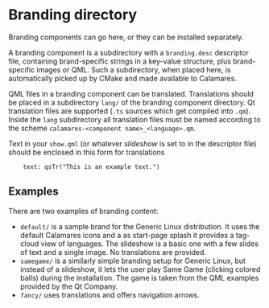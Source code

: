 # Branding directory

Branding components can go here, or they can be installed separately.

A branding component is a subdirectory with a `branding.desc` descriptor
file, containing brand-specific strings in a key-value structure, plus
brand-specific images or QML. Such a subdirectory, when placed here, is
automatically picked up by CMake and made available to Calamares.

QML files in a branding component can be translated. Translations should
be placed in a subdirectory `lang/` of the branding component directory.
Qt translation files are supported (`.ts` sources which get compiled into
`.qm`). Inside the `lang` subdirectory all translation files must be named
according to the scheme `calamares-<component name>_<language>.qm`.

Text in your `show.qml` (or whatever *slideshow* is set to in the descriptor
file) should be enclosed in this form for translations

```
    text: qsTr("This is an example text.")
```

## Examples

There are two examples of branding content:

 - `default/` is a sample brand for the Generic Linux distribution. It uses
   the default Calamares icons and a as start-page splash it provides a
   tag-cloud view of languages. The slideshow is a basic one with a few
   slides of text and a single image. No translations are provided.
 - `samegame/` is a similarly simple branding setup for Generic Linux,
   but instead of a slideshow, it lets the user play Same Game (clicking
   colored balls) during the installation. The game is taken from the
   QML examples provided by the Qt Company.
 - `fancy/` uses translations and offers navigation arrows.

